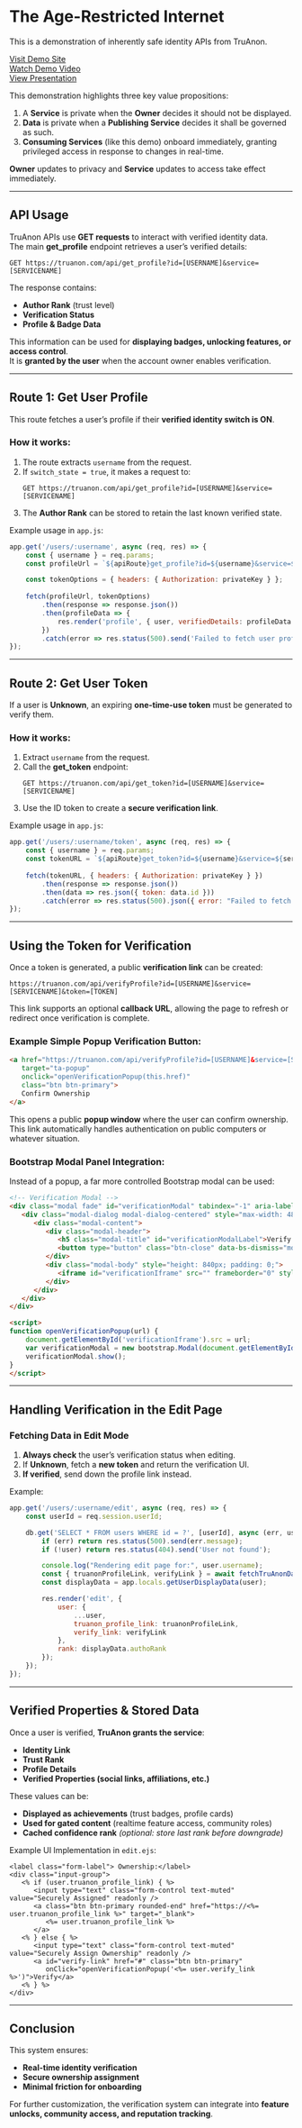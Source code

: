 # The Age-Restricted Internet

This is a demonstration of inherently safe identity APIs from TruAnon.

[Visit Demo Site](https://devhauz.truanon.com)  
[Watch Demo Video](https://vimeo.com/1049232204)  
[View Presentation](https://docs.google.com/presentation/d/1MBaGqDw_L_bgJ3y3c-qqSjzDbDutanBYfkpb75pr2pI/present)

This demonstration highlights three key value propositions:

1. A **Service** is private when the **Owner** decides it should not be displayed.  
2. **Data** is private when a **Publishing Service** decides it shall be governed as such.  
3. **Consuming Services** (like this demo) onboard immediately, granting privileged access in response to changes in real-time.  

**Owner** updates to privacy and **Service** updates to access take effect immediately.

---

## API Usage

TruAnon APIs use **GET requests** to interact with verified identity data.  
The main **get_profile** endpoint retrieves a user’s verified details:

```
GET https://truanon.com/api/get_profile?id=[USERNAME]&service=[SERVICENAME]
```

The response contains:
- **Author Rank** (trust level)
- **Verification Status**
- **Profile & Badge Data**

This information can be used for **displaying badges, unlocking features, or access control**.  
It is **granted by the user** when the account owner enables verification.

---

## Route 1: Get User Profile

This route fetches a user’s profile if their **verified identity switch is ON**.

### How it works:
1. The route extracts `username` from the request.
2. If `switch_state = true`, it makes a request to:
   ```
   GET https://truanon.com/api/get_profile?id=[USERNAME]&service=[SERVICENAME]
   ```
3. The **Author Rank** can be stored to retain the last known verified state.

Example usage in `app.js`:
```javascript
app.get('/users/:username', async (req, res) => {
    const { username } = req.params;
    const profileUrl = `${apiRoute}get_profile?id=${username}&service=${serviceName}`;

    const tokenOptions = { headers: { Authorization: privateKey } };
    
    fetch(profileUrl, tokenOptions)
        .then(response => response.json())
        .then(profileData => {
            res.render('profile', { user, verifiedDetails: profileData });
        })
        .catch(error => res.status(500).send('Failed to fetch user profile'));
});
```
---

## Route 2: Get User Token

If a user is **Unknown**, an expiring **one-time-use token** must be generated to verify them.

### How it works:
1. Extract `username` from the request.
2. Call the **get_token** endpoint:
   ```
   GET https://truanon.com/api/get_token?id=[USERNAME]&service=[SERVICENAME]
   ```
3. Use the ID token to create a **secure verification link**.

Example usage in `app.js`:
```javascript
app.get('/users/:username/token', async (req, res) => {
    const { username } = req.params;
    const tokenURL = `${apiRoute}get_token?id=${username}&service=${serviceName}`;
    
    fetch(tokenURL, { headers: { Authorization: privateKey } })
        .then(response => response.json())
        .then(data => res.json({ token: data.id }))
        .catch(error => res.status(500).json({ error: "Failed to fetch token" }));
});
```

---

## Using the Token for Verification

Once a token is generated, a public **verification link** can be created:

```
https://truanon.com/api/verifyProfile?id=[USERNAME]&service=[SERVICENAME]&token=[TOKEN]
```

This link supports an optional **callback URL**, allowing the page to refresh or redirect once verification is complete.

### Example **Simple Popup Verification** Button:
```html
<a href="https://truanon.com/api/verifyProfile?id=[USERNAME]&service=[SERVICENAME]&token=[TOKEN]" 
   target="ta-popup" 
   onclick="openVerificationPopup(this.href)"
   class="btn btn-primary">
   Confirm Ownership
</a>
```
This opens a public **popup window** where the user can confirm ownership. This link automatically handles authentication on public computers or whatever situation.

### Bootstrap **Modal Panel** Integration:
Instead of a popup, a far more controlled Bootstrap modal can be used:
```html
<!-- Verification Modal -->
<div class="modal fade" id="verificationModal" tabindex="-1" aria-labelledby="verificationModalLabel" aria-hidden="true">
   <div class="modal-dialog modal-dialog-centered" style="max-width: 480px;">
      <div class="modal-content">
         <div class="modal-header">
            <h5 class="modal-title" id="verificationModalLabel">Verify Profile</h5>
            <button type="button" class="btn-close" data-bs-dismiss="modal" aria-label="Close"></button>
         </div>
         <div class="modal-body" style="height: 840px; padding: 0;">
            <iframe id="verificationIframe" src="" frameborder="0" style="width: 100%; height: 100%;"></iframe>
         </div>
      </div>
   </div>
</div>

<script>
function openVerificationPopup(url) {
    document.getElementById('verificationIframe').src = url;
    var verificationModal = new bootstrap.Modal(document.getElementById('verificationModal'));
    verificationModal.show();
}
</script>
```

---

## Handling Verification in the Edit Page

### **Fetching Data in Edit Mode**
1. **Always check** the user’s verification status when editing.
2. If **Unknown**, fetch a **new token** and return the verification UI.
3. **If verified**, send down the profile link instead.

Example:
```javascript
app.get('/users/:username/edit', async (req, res) => {
    const userId = req.session.userId;

    db.get('SELECT * FROM users WHERE id = ?', [userId], async (err, user) => {
        if (err) return res.status(500).send(err.message);
        if (!user) return res.status(404).send('User not found');

        console.log("Rendering edit page for:", user.username);
        const { truanonProfileLink, verifyLink } = await fetchTruAnonData(user.username);
        const displayData = app.locals.getUserDisplayData(user);

        res.render('edit', {
            user: {
                ...user,
                truanon_profile_link: truanonProfileLink,
                verify_link: verifyLink
            },
            rank: displayData.authoRank
        });
    });
});
```

---

## Verified Properties & Stored Data

Once a user is verified, **TruAnon grants the service**:
- **Identity Link**
- **Trust Rank**
- **Profile Details**
- **Verified Properties (social links, affiliations, etc.)**

These values can be:
- **Displayed as achievements** (trust badges, profile cards)
- **Used for gated content** (realtime feature access, community roles)
- **Cached confidence rank** *(optional: store last rank before downgrade)*

Example UI Implementation in `edit.ejs`:
```ejs
<label class="form-label"> Ownership:</label>
<div class="input-group">
   <% if (user.truanon_profile_link) { %>
      <input type="text" class="form-control text-muted" value="Securely Assigned" readonly />
      <a class="btn btn-primary rounded-end" href="https://<%= user.truanon_profile_link %>" target="_blank">
         <%= user.truanon_profile_link %>
      </a>
   <% } else { %>
      <input type="text" class="form-control text-muted" value="Securely Assign Ownership" readonly />
      <a id="verify-link" href="#" class="btn btn-primary"
         onClick="openVerificationPopup('<%= user.verify_link %>')">Verify</a>
   <% } %>
</div>
```

---

## Conclusion

This system ensures:
- **Real-time identity verification**
- **Secure ownership assignment**
- **Minimal friction for onboarding**

For further customization, the verification system can integrate into **feature unlocks, community access, and reputation tracking**.

